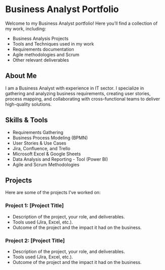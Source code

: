 # Business Analyst Portfolio

Welcome to my Business Analyst portfolio! Here you’ll find a collection of my work, including:

- Business Analysis Projects
- Tools and Techniques used in my work
- Requirements documentation
- Agile methodologies and Scrum
- Other relevant deliverables

## About Me
I am a Business Analyst with experience in IT sector. I specialize in gathering and analyzing business requirements, creating user stories, process mapping, 
and collaborating with cross-functional teams to deliver high-quality solutions.

## Skills & Tools
- Requirements Gathering
- Business Process Modeling (BPMN)
- User Stories & Use Cases
- Jira, Confluence, and Trello
- Microsoft Excel & Google Sheets
- Data Analysis and Reporting - Tool (Power BI)
- Agile and Scrum Methodologies

## Projects
Here are some of the projects I've worked on:

### Project 1: [Project Title]
- Description of the project, your role, and deliverables.
- Tools used (Jira, Excel, etc.).
- Outcome of the project and the impact it had on the business.

### Project 2: [Project Title]
- Description of the project, your role, and deliverables.
- Tools used (Jira, Excel, etc.).
- Outcome of the project and the impact it had on the business.


